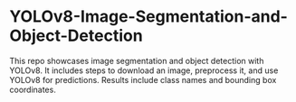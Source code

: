 # YOLOv8-Image-Segmentation-and-Object-Detection
This repo showcases image segmentation and object detection with YOLOv8. It includes steps to download an image, preprocess it, and use YOLOv8 for predictions. Results include class names and bounding box coordinates.
